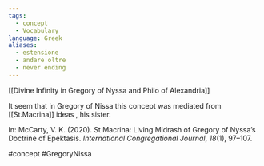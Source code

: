 ```yaml
---
tags:
  - concept
  - Vocabulary
language: Greek
aliases:
  - estensione
  - andare oltre
  - never ending
---
```


[[Divine Infinity in Gregory of Nyssa and Philo of Alexandria]]

It seem that in Gregory of Nissa this concept was mediated from [[St.Macrina]]  ideas , his sister.

In:
McCarty, V. K. (2020). St Macrina: Living Midrash of Gregory of Nyssa’s Doctrine of Epektasis. _International Congregational Journal_, _18_(1), 97–107.


#concept
#GregoryNissa


